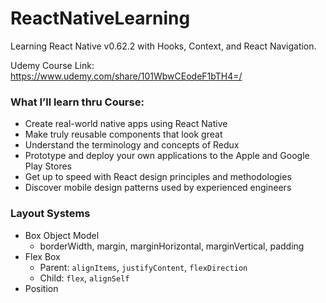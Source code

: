 # ReactNativeLearning
Learning React Native v0.62.2 with Hooks, Context, and React Navigation.

Udemy Course Link:
https://www.udemy.com/share/101WbwCEodeF1bTH4=/


### What I’ll learn thru Course:
* Create real-world native apps using React Native
* Make truly reusable components that look great
* Understand the terminology and concepts of Redux
* Prototype and deploy your own applications to the Apple and Google Play Stores
* Get up to speed with React design principles and methodologies
* Discover mobile design patterns used by experienced engineers



### Layout Systems

* Box Object Model
  * borderWidth, margin, marginHorizontal, marginVertical, padding
* Flex Box
  * Parent: `alignItems`, `justifyContent`, `flexDirection`
  * Child: `flex`, `alignSelf`
* Position